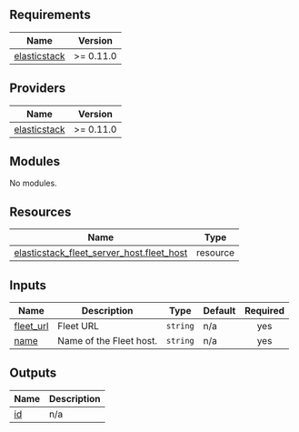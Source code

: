 <!-- BEGIN_TF_DOCS -->
## Requirements

| Name | Version |
|------|---------|
| <a name="requirement_elasticstack"></a> [elasticstack](#requirement\_elasticstack) | >= 0.11.0 |

## Providers

| Name | Version |
|------|---------|
| <a name="provider_elasticstack"></a> [elasticstack](#provider\_elasticstack) | >= 0.11.0 |

## Modules

No modules.

## Resources

| Name | Type |
|------|------|
| [elasticstack_fleet_server_host.fleet_host](https://registry.terraform.io/providers/elastic/elasticstack/latest/docs/resources/fleet_server_host) | resource |

## Inputs

| Name | Description | Type | Default | Required |
|------|-------------|------|---------|:--------:|
| <a name="input_fleet_url"></a> [fleet\_url](#input\_fleet\_url) | Fleet URL | `string` | n/a | yes |
| <a name="input_name"></a> [name](#input\_name) | Name of the Fleet host. | `string` | n/a | yes |

## Outputs

| Name | Description |
|------|-------------|
| <a name="output_id"></a> [id](#output\_id) | n/a |
<!-- END_TF_DOCS -->